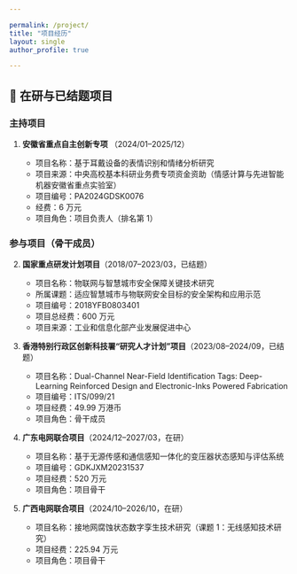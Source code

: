 ```yaml
---

permalink: /project/
title: "项目经历"
layout: single
author_profile: true

---
```


## 💼 在研与已结题项目

### 主持项目

1. **安徽省重点自主创新专项** （2024/01–2025/12）

   * 项目名称：基于耳戴设备的表情识别和情绪分析研究
   * 项目来源：中央高校基本科研业务费专项资金资助（情感计算与先进智能机器安徽省重点实验室）
   * 项目编号：PA2024GDSK0076
   * 经费：6 万元
   * 项目角色：项目负责人（排名第 1）

### 参与项目（骨干成员）

2. **国家重点研发计划项目**（2018/07–2023/03，已结题）

   * 项目名称：物联网与智慧城市安全保障关键技术研究
   * 所属课题：适应智慧城市与物联网安全目标的安全架构和应用示范
   * 项目编号：2018YFB0803401
   * 项目总经费：600 万元
   * 项目来源：工业和信息化部产业发展促进中心

3. **香港特别行政区创新科技署“研究人才计划”项目**（2023/08–2024/09，已结题）

   * 项目名称：Dual-Channel Near-Field Identification Tags: Deep-Learning Reinforced Design and Electronic-Inks Powered Fabrication
   * 项目编号：ITS/099/21
   * 项目经费：49.99 万港币
   * 项目角色：骨干成员

4. **广东电网联合项目**（2024/12–2027/03，在研）

   * 项目名称：基于无源传感和通信感知一体化的变压器状态感知与评估系统
   * 项目编号：GDKJXM20231537
   * 项目经费：520 万元
   * 项目角色：项目骨干

5. **广西电网联合项目**（2024/10–2026/10，在研）

   * 项目名称：接地网腐蚀状态数字孪生技术研究（课题 1：无线感知技术研究）
   * 项目经费：225.94 万元
   * 项目角色：项目骨干
